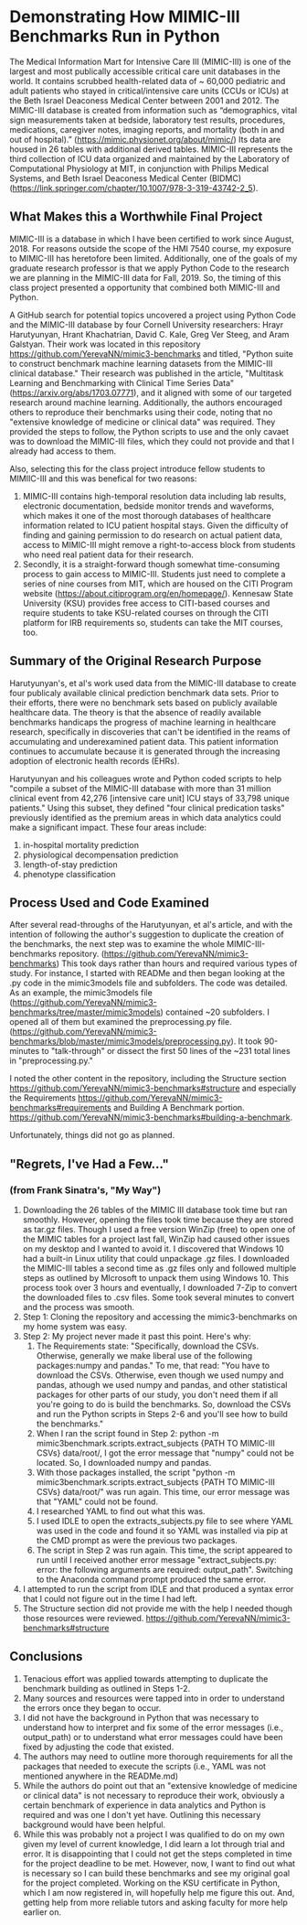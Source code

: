 # Demonstrating How MIMIC-III Benchmarks Run in Python
The Medical Information Mart for Intensive Care III (MIMIC-III) is one of the largest and most publically accessible critical care unit databases in the world. It contains scrubbed health-related data of ~ 60,000 pediatric and adult patients who stayed in critical/intensive care units (CCUs or ICUs) at the Beth Israel Deaconess Medical Center between 2001 and 2012. The MIMIC-III database is created from information such as “demographics, vital sign measurements taken at bedside, laboratory test results, procedures, medications, caregiver notes, imaging reports, and mortality (both in and out of hospital).” (https://mimic.physionet.org/about/mimic/) Its data are housed in 26 tables with additional derived tables.  MIMIC-III represents the third collection of ICU data organized and maintained by the Laboratory of Computational Physiology at MIT, in conjunction with Philips Medical Systems, and Beth Israel Deaconess Medical Center (BIDMC) (https://link.springer.com/chapter/10.1007/978-3-319-43742-2_5).  

## What Makes this a Worthwhile Final Project
MIMIC-III is a database in which I have been certified to work since August, 2018. For reasons outside the scope of the HMI 7540 course, my exposure to MIMIC-III has heretofore been limited. Additionally, one of the goals of my graduate research professor is that we apply Python Code to the research we are planning in the MIMIC-III data for Fall, 2019. So, the timing of this class project presented  a opportunity that combined both MIMIC-III and Python.

A GitHub search for potential topics uncovered a project using Python Code and the MIMIC-III database by four Cornell University researchers: Hrayr Harutyunyan, Hrant Khachatrian, David C. Kale, Greg Ver Steeg, and Aram Galstyan. Their work was located in this repository https://github.com/YerevaNN/mimic3-benchmarks and titled,  "Python suite to construct benchmark machine learning datasets from the MIMIC-III clinical database." Their research was published in the article, "Multitask Learning and Benchmarking with Clinical Time Series Data" (https://arxiv.org/abs/1703.07771), and it aligned with some of our targeted research around machine learning. Additionally, the authors encouraged others to reproduce their benchmarks using their code, noting that no "extensive knowledge of medicine or clinical data" was required. They provided the steps to follow, the Python scripts to use and the only cavaet was to download the MIMIC-III files, which they could not provide and that I already had access to them. 

Also, selecting this for the class project introduce fellow students to MIMIIC-III and this was benefical for two reasons:
 1. MIMIC-III contains high-temporal resolution data including lab results, electronic documentation, bedside monitor trends and waveforms, which makes it one of the most thorough databases of healthcare information related to ICU patient hospital stays. Given the difficulty of finding and gaining permission to do research on actual patient data, access to MIMIC-III might remove a right-to-access block from students who need real patient data for their research.  
 1. Secondly, it is a straight-forward though somewhat time-consuming process to gain access to MIMIC-III. Students just need to complete a series of nine courses from MIT, which are housed on the CITI Program website (https://about.citiprogram.org/en/homepage/). Kennesaw State University (KSU) provides free access to CITI-based courses and require students to take KSU-related courses on through the CITI platform for IRB requirements so, students can take the MIT courses, too.

## Summary of the Original Research Purpose
Harutyunyan's, et al's work used data from the MIMIC-III database to create four publicaly available clinical prediction benchmark data sets. Prior to their efforts, there were no benchmark sets based on publicly available healthcare data. The theory is that the absence of readily available benchmarks handicaps the progress of machine learning in healthcare research, specifically in discoveries that can't be identified in the reams of accumulating and underexamined patient data. This patient information continues to accumulate because it is generated through the increasing adoption of electronic health records (EHRs). 

Harutyunyan and his colleagues wrote and Python coded scripts to help "compile a subset of the MIMIC-III database with more than 31 million clinical event from 42,276 [intensive care unit] ICU stays of 33,798 unique patients." Using this subset, they defined "four clinical predication tasks"  previously identified as the premium areas in which data analytics could make a significant impact. These four areas include:
 1. in-hospital mortality prediction
 1. physiological decompensation prediction
 1. length-of-stay prediction
 1. phenotype classification
 
## Process Used and Code Examined 
After several read-throughs of the Harutyunyan, et al's article, and with the intention of following the author's suggestion to duplicate the creation of the benchmarks, the next step was to examine the whole MIMIC-III-benchmarks repository.  (https://github.com/YerevaNN/mimic3-benchmarks) This took days rather than hours and required various types of study. For instance, I started with READMe and then began looking at the .py code in the mimic3models file and subfolders. The code was detailed.  As an example, the mimic3models file (https://github.com/YerevaNN/mimic3-benchmarks/tree/master/mimic3models) contained ~20 subfolders. I opened all of them but examined the preprocessing.py file. (https://github.com/YerevaNN/mimic3-benchmarks/blob/master/mimic3models/preprocessing.py).  It took 90-minutes to "talk-through" or dissect the first 50 lines of the ~231 total lines in "preprocessing.py."   
 
I noted the other content in the repository, including the Structure section https://github.com/YerevaNN/mimic3-benchmarks#structure and especially the Requirements https://github.com/YerevaNN/mimic3-benchmarks#requirements and Building A Benchmark portion.  https://github.com/YerevaNN/mimic3-benchmarks#building-a-benchmark.

Unfortunately, things did not go as planned.

## "Regrets, I've Had a Few..." 
### (from Frank Sinatra's, "My Way")
1. Downloading the 26 tables of the MIMIC III database took time but ran smoothly. However, opening the files took time because they are stored as tar.gz files. Though I used a free version WinZip (free) to open one of the MIMIC tables for a project last fall, WinZip had caused other issues on my desktop and I wanted to avoid it. I discovered that Windows 10 had a built-in Linux utility that could unpackage .gz files. I downloaded the MIMIC-III tables a second time as .gz files only and followed multiple steps as outlined by MIcrosoft to unpack them using Windows 10. This process took over 3 hours and eventually, I downloaded 7-Zip to convert the downloaded files to .csv files. Some took several minutes to convert and the process was smooth.
1. Step 1: Cloning the repository and accessing the mimic3-benchmarks on my home system was easy.
1. Step 2: My project never made it past this point. Here's why:
   1. The Requirements state: "Specifically, download the CSVs. Otherwise, generally we make liberal use of the following packages:numpy and pandas." To me, that read: "You have to download the CSVs. Otherwise, even though we used numpy and pandas, athough we used numpy and pandas, and other statistical packages for other parts of our study, you don't need them if all you're going to do is build the benchmarks. So, download the CSVs and run the Python scripts in Steps 2-6 and you'll see how to build the benchmarks."
   1. When I ran the script found in Step 2: python -m mimic3benchmark.scripts.extract_subjects {PATH TO MIMIC-III CSVs} data/root/, I got the error message that "numpy" could not be located. So, I downloaded numpy and pandas.
   1. With those packages installed, the script "python -m mimic3benchmark.scripts.extract_subjects {PATH TO MIMIC-III CSVs} data/root/" was run again. This time, our error message was that "YAML" could not be found.
   1. I researched YAML to find out what this was.
   1. I used IDLE to open the extracts_subjects.py file to see where YAML was used in the code and found it so YAML was installed via pip at the CMD prompt as were the previous two packages.
   1. The script in Step 2 was run again. This time, the script appeared to run until I received another error message "extract_subjects.py: error: the following arguments are required: output_path". Switching to the Anaconda command prompt produced the same error. 
  1. I attempted to run the script from IDLE and that produced a syntax error that I could not figure out in the time I had left.
1. The Structure section did not provide me with the help I needed though those resources were reviewed. https://github.com/YerevaNN/mimic3-benchmarks#structure
 
 ## Conclusions
1. Tenacious effort was applied towards attempting to duplicate the benchmark building as outlined in Steps 1-2. 
1. Many sources and resources were tapped into in order to understand the errors once they began to occur.
1. I did not have the background in Python that was necessary to understand how to interpret and fix some of the error messages (i.e., output_path) or to understand what error messages could have been fixed by adjusting the code that existed.
1. The authors may need to outline more thorough requirements for all the packages that needed to execute the scripts (i.e., YAML was not mentioned anywhere in the READMe.md)
1. While the authors do point out that an "extensive knowledge of medicine or clinical data" is not necessary to reproduce their work, obviously a certain benchmark of experience in data analytics and Python is required and was one I don't yet have. Outlining this necessary background would have been helpful.
1. While this was probably not a project I was qualified to do on my own given my level of current knowledge, I did learn a lot through trial and error. It is disappointing that I could not get the steps completed in time for the project deadline to be met. However, now, I want to find out what is necessary so I can build these benchmarks and see my original goal for the project completed. Working on the KSU certificate in Python, which I am now registered in, will hopefully help me figure this out. And, getting help from more reliable tutors and asking faculty for more help earlier on.





 



